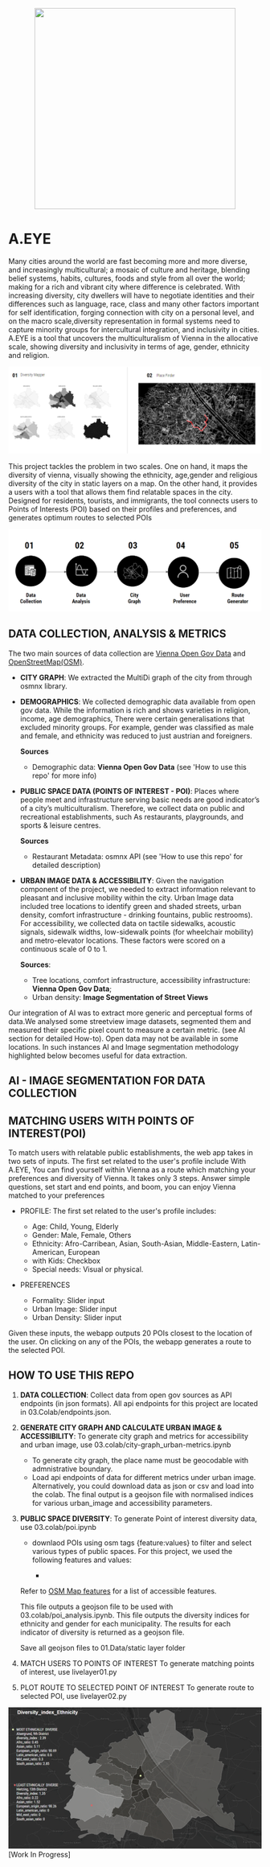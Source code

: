 <p align="center"><img src='./assets/AEye.gif' width=400 height=400 ></p>

# **A.EYE**

Many cities around the world are fast becoming more and more diverse, and increasingly multicultural;  a mosaic of culture and heritage, blending belief systems, habits, cultures, foods and style from all over the world; making for a rich and vibrant city where difference is celebrated. With increasing diversity, city dwellers will have to negotiate identities and their differences such as language, race, class and many other factors important for self identification, forging connection with city on a personal level, and on the macro scale,diversity representation in formal systems need to capture minority groups for intercultural integration, and inclusivity in cities. A.EYE is a tool that uncovers the multiculturalism of Vienna in the allocative scale, showing diversity and inclusivity in terms of age, gender, ethnicity and religion.


![Methodology overview](/assets/Solutions.png)

This project tackles the problem in two scales. One on hand, it maps the diversity of vienna, visually showing the ethnicity, age,gender and religious diversity of the city in static layers on a map. On the other hand, it provides a users with a tool that allows them find relatable spaces in the city. Designed for residents, tourists, and immigrants, the tool connects users to Points of Interests (POI) based on their profiles and preferences, and generates optimum routes to selected POIs


![Methodology overview](/assets/Methodology.png)


## **DATA COLLECTION, ANALYSIS & METRICS**
The two main sources of data collection are [Vienna Open Gov Data](https://www.data.gv.at/suche/?searchterm=&searchin=data&publisherFilter[]=Stadt+Wien&publisherFilter_sub[]=Stadt+Wien) and [OpenStreetMap(OSM)](https://www.openstreetmap.org/#map=18/6.45722/3.38499). 

- **CITY GRAPH**: We extracted the MultiDi graph of the city from through osmnx library. 

- **DEMOGRAPHICS**: We collected demographic data available from open gov data. While the information is rich and shows varieties in religion, income, age demographics, There were certain generalisations that excluded minority groups. For example, gender was classified as male and female, and ethnicity was reduced to just austrian and foreigners. 

    **Sources**
    - Demographic data: **Vienna Open Gov Data** (see 'How to use this repo' for more info)

- **PUBLIC SPACE DATA (POINTS OF INTEREST - POI)**: Places where people meet and infrastructure serving basic needs are good indicator’s of a city’s multiculturalism. Therefore, we collect data on public and recreational establishments, such As restaurants, playgrounds, and sports & leisure centres. 

    **Sources**
    - Restaurant Metadata: osmnx API (see 'How to use this repo' for detailed description)

- **URBAN IMAGE DATA & ACCESSIBILITY**: Given the navigation component of the project, we needed to extract information relevant to pleasant and inclusive mobility within the city. Urban Image data included tree locations to identify green and shaded streets, urban density, comfort infrastructure - drinking fountains, public restrooms).
For accessibility, we collected data on tactile sidewalks, acoustic signals, sidewalk widths, low-sidewalk points (for wheelchair mobility) and metro-elevator locations. These factors were scored on a continuous scale of 0 to 1.

    **Sources**:
    - Tree locations, comfort infrastructure, accessibility infrastructure: **Vienna Open Gov Data**;
    - Urban density: **Image Segmentation of Street Views**

Our integration of AI was to extract more generic and perceptual forms of data.We analysed some streetview image datasets, segmented them and measured their specific pixel count to measure a certain metric. (see AI section for detailed How-to). Open data may not be available in some locations. In such instances AI and Image segmentation methodology highlighted below becomes useful for data extraction. 

## AI - IMAGE SEGMENTATION FOR DATA COLLECTION 

## MATCHING USERS WITH POINTS OF INTEREST(POI)
To match users with relatable public establishments, the web app takes in two sets of inputs. The first set related to the user's profile include With A.EYE, You can find yourself within Vienna as a route which matching your preferences and diversity of Vienna. It takes only 3 steps. Answer simple questions, set start and end points, and boom, you can enjoy Vienna matched to your preferences
- PROFILE: The first set related to the user's profile includes:
    - Age: Child, Young, Elderly
    - Gender: Male, Female, Others
    - Ethnicity: Afro-Carribean, Asian, South-Asian, Middle-Eastern, Latin-American, European
    - with Kids: Checkbox
    - Special needs: Visual or physical.

- PREFERENCES
    - Formality: Slider input
    - Urban Image: Slider input
    - Urban Density: Slider input

Given these inputs, the webapp outputs 20 POIs closest to the location of the user. On clicking on any of the POIs, the webapp generates a route to the selected POI. 

## HOW TO USE THIS REPO

1. **DATA COLLECTION**: Collect data from open gov sources as API endpoints (in json formats). All api endpoints for this project are located in 03.Colab/endpoints.json.

2. **GENERATE CITY GRAPH AND CALCULATE URBAN IMAGE & ACCESSIBILITY**: To generate city graph and metrics for accessibility and urban image, use 03.colab/city-graph_urban-metrics.ipynb
    - To generate city graph, the place name must be geocodable with admnistrative boundary. 
    - Load api endpoints of data for different metrics under urban image. Alternatively, you could download data as json or csv and load into the colab. 
The final output is a geojson file with normalised indices for various urban_image and accessibility parameters.

3. **PUBLIC SPACE DIVERSITY**: To generate Point of interest diversity data, use 03.colab/poi.ipynb
    - downlaod POIs using osm tags {feature:values} to filter and select various types of public spaces. For this project, we used the following features and values:

        - 
    Refer to [OSM Map features](https://wiki.openstreetmap.org/wiki/Map_features) for a list of accessible features.

    This file outputs a geojson file to be used with 03.colab/poi_analysis.ipynb. This file outputs the diversity indices for ethnicity and gender for each municipality. The results for each indicator of diversity is returned as a geojson file. 

    Save all geojson files to 01.Data/static layer folder

4. MATCH USERS TO POINTS OF INTEREST
To generate matching points of interest, use livelayer01.py

5. PLOT ROUTE TO SELECTED POINT OF INTEREST
To generate route to selected POI, use livelayer02.py

![Methodology overview](/assets/Diversity.png)
[Work In Progress]